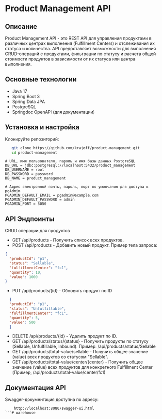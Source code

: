 # Product Management API

## Описание

Product Management API - это REST API для управления продуктами в различных центрах выполнения (Fulfillment Centers) и
отслеживания их статуса и количества. API предоставляет возможности для выполнения CRUD-операций с продуктами,
фильтрации по статусу и расчета общей стоимости продуктов в зависимости от их статуса или центра выполнения.

## Основные технологии

- Java 17
- Spring Boot 3
- Spring Data JPA
- PostgreSQL
- Springdoc OpenAPI (для документации)

## Установка и настройка

Клонируйте репозиторий:

```bash
   git clone https://github.com/krajoff/product-management.git
   cd product-management
```

```env
# URL, имя пользователя, пароль и имя базы данных PostgreSQL
DB_URL = jdbc:postgresql://localhost:5432/product_management
DB_USERNAME = root
DB_PASSWORD = password
DB_NAME = product_management

# Адрес электронной почты, пароль, порт по умолчанию для доступа к pgAdmin
PGADMIN_DEFAULT_EMAIL = pgadmin@example.com
PGADMIN_DEFAULT_PASSWORD = admin
PGADMIN_PORT = 5050
```


## API Эндпоинты

CRUD операции для продуктов

- GET /api/products - Получить список всех продуктов.
- POST /api/products - Добавить новый продукт.
  Пример тела запроса:

```json
{
  "productId": "p1",
  "status": "Sellable",
  "fulfillmentCenter": "fc1",
  "quantity": 10,
  "value": 1000
}
```

- PUT /api/products/{id} - Обновить продукт по ID
 
```json
  {
  "productId": "p1",
  "status": "Unfulfillable",
  "fulfillmentCenter": "fc1",
  "quantity": 5,
  "value": 500
  }
```

- DELETE /api/products/{id} - Удалить продукт по ID.
- GET /api/products/status/{status} - Получить продукты по статусу (Sellable, Unfulfillable, Inbound). Пример: /api/products/status/Sellable
- GET /api/products/total-value/sellable - Получить общее значение (value) всех продуктов со статусом "Sellable".
- GET /api/products/total-value/center/{center} - Получить общее значение (value) всех продуктов для конкретного Fulfillment Center (Пример, /api/products/total-value/center/fc1)

## Документация API

Swagger-документация доступна по адресу:
```http
    http://localhost:8080/swagger-ui.html
```#   w a r e h o u s e  
 